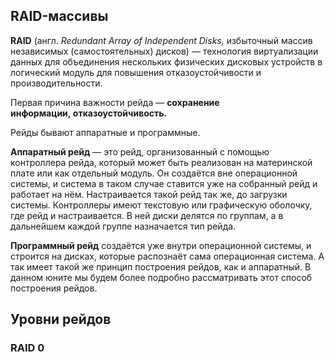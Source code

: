 
## **RAID-массивы**

**RAID** (англ. _Redundant Array of Independent Disks,_ избыточный массив независимых (самостоятельных) дисков) — технология виртуализации данных для объединения нескольких физических дисковых устройств в логический модуль для повышения отказоустойчивости и производительности.

Первая причина важности рейда — **сохранение информации, отказоустойчивость.**

Рейды бывают аппаратные и программные.

**Аппаратный рейд** — это рейд, организованный с помощью контроллера рейда, который может быть реализован на материнской плате или как отдельный модуль. Он создаётся вне операционной системы, и система в таком случае ставится уже на собранный рейд и работает на нём. Настраивается такой рейд так же, до загрузки системы. Контроллеры имеют текстовую или графическую оболочку, где рейд и настраивается. В ней диски делятся по группам, а в дальнейшем каждой группе назначается тип рейда.

**Программный рейд** создаётся уже внутри операционной системы, и строится на дисках, которые распознаёт сама операционная система. А так имеет такой же принцип построения рейдов, как и аппаратный. В данном юните мы будем более подробно рассматривать этот способ построения рейдов.

## **Уровни рейдов**

### **RAID 0**

